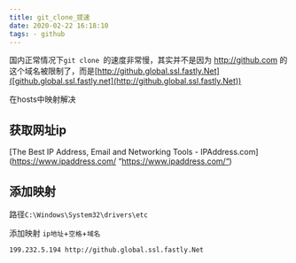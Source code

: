 ```yaml
---
title: git_clone_提速
date: 2020-02-22 16:18:10
tags: - github
---
```


国内正常情况下`git clone `的速度非常慢，其实并不是因为 http://github.com 的这个域名被限制了，而是[http://github.global.ssl.fastly.Net]([github.global.ssl.fastly.net](http://github.global.ssl.fastly.Net))

在hosts中映射解决

## 获取网址ip

[The Best IP Address, Email and Networking Tools - IPAddress.com](https://www.ipaddress.com/ “https://www.ipaddress.com/“)

## 添加映射

路径`C:\Windows\System32\drivers\etc`

 添加映射 `ip地址`+`空格`+`域名`

```
199.232.5.194 http://github.global.ssl.fastly.Net
```
